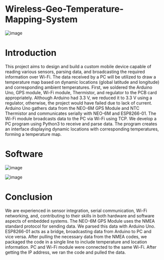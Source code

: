 # Wireless-Geo-Temperature-Mapping-System

![image](https://github.com/user-attachments/assets/546f5b67-cf8d-43f1-8a22-8e53bb77ef91)


# Introduction
This project aims to design and build a custom mobile device capable of reading various sensors, parsing data, and broadcasting the required information over Wi-Fi. The data received by a PC will be utilized to draw a temperature map based on dynamic locations (global latitude and longitude) and corresponding ambient temperatures. First, we soldered the Arduino Uno, GPS module, Wi-Fi module, Thermistor, and regulator to the PCB card appropriately. Although Arduino had 3.3 V, we reduced it to 3.3 V using a regulator, otherwise, the project would have failed due to lack of current. Arduino Uno gathers data from the NEO-6M GPS Module and NTC Thermistor and communicates serially with NEO-6M and ESP8266-01. The Wi-Fi module broadcasts data to the PC via Wi-Fi using TCP. We develop a PC program using Python3 to receive and parse data. The program creates an interface displaying dynamic locations with corresponding temperatures, forming a temperature map.


# Software
  ![image](https://github.com/user-attachments/assets/ebbd559d-ed66-4da5-93ac-1d7dcc524dea)

  ![image](https://github.com/user-attachments/assets/1d7d0cf2-0131-4e5c-b053-3a7a81492f84)


# Conclusion
We are experienced in sensor integration, serial communication, Wi-Fi networking, and, contributing to their skills in both hardware and software aspects of embedded systems. The NEO-6M GPS Module uses the NMEA standard protocol for sending data. We parsed this data with Arduino Uno. ESP8266-01 acts as a bridge, broadcasting data from Arduino to PC and vice versa. After pulling the necessary data from the NMEA codes, we packaged the code in a single line to include temperature and location information. PC and Wi-Fi module were connected to the same Wi-Fi. After getting the  IP address, we ran the code and pulled the data.

